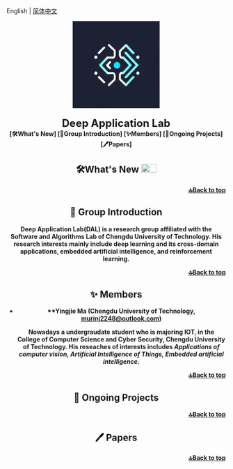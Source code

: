English | [简体中文](README_zh-CN.md)
<div id="top" align="center">
  <img src=".\images\logo.jpg" width="200px"/>
  <div>&nbsp;</div>
  <div align="center">
    <font size="5"><b>Deep Application Lab</font>
  </div>
[🛠️What's New]
[📘Group Introduction]
[✨Members]
[🚀Ongoing Projects]
[🖊️Papers]






##  🛠️What's New <a><img width="35" height="20" src="https://user-images.githubusercontent.com/12782558/212848161-5e783dd6-11e8-4fe0-bbba-39ffb77730be.png"></a>



<p align="right"><a href="#top">🔝Back to top</a></p>

## 📖 Group Introduction

**Deep Application Lab**(DAL) is a research group affiliated with the Software and Algorithms Lab of Chengdu University of Technology. His research interests mainly include deep learning and its cross-domain applications, embedded artificial intelligence, and reinforcement learning.



<p align="right"><a href="#top">🔝Back to top</a></p>

## ✨ Members

- **Yingjie Ma (Chengdu University of Technology, [murinj2248@outlook.com](mailto:murinj2248@outlook.com))

  Nowadays a undergraudate student who is majoring **IOT**, in the College of Computer Science and Cyber Security, Chengdu University of Technology. His reseaches of interests includes ***Applications of computer vision, Artificial Intelligence of Things, Embedded artificial intelligence***.

<p align="right"><a href="#top">🔝Back to top</a></p>

## 🚀 Ongoing Projects

<p align="right"><a href="#top">🔝Back to top</a></p>

## 🖊️ Papers

<p align="right"><a href="#top">🔝Back to top</a></p>
